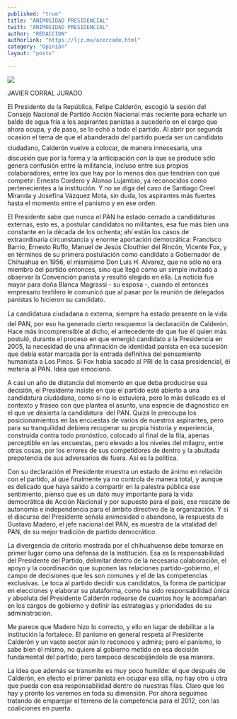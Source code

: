 ```yaml
---
published: "true"
title: "ANIMOSIDAD PRESIDENCIAL"
twitt: "ANIMOSIDAD PRESIDENCIAL"
author: "REDACCION"
authorlink: "https://ljz.mx/acercade.html"
category: "Opinión"
layout: "posts"

---
```

![](http://i.imgur.com/V3y2fdem.jpg)




  JAVIER CORRAL JURADO



  El Presidente de la República, Felipe Calderón, escogió la sesión del Consejo Nacional de Partido Acción Nacional más reciente para echarle un balde de agua fría a los aspirantes panistas a sucederlo en el cargo que ahora ocupa, y de paso, se lo echó a todo el partido. Al abrir por segunda ocasión el tema de que el abanderado del partido pueda ser un candidato ciudadano, Calderón vuelve a colocar, de manera innecesaria, una discusión que por la forma y la anticipación con la que se produce sólo genera confusión entre la militancia, incluso entre sus propios colaboradores, entre los que hay por lo menos dos que tendrían con qué competir: Ernesto Cordero y Alonso Lujambio, ya reconocidos como pertenecientes a la institución. Y no se diga del caso de Santiago Creel Miranda y Josefina Vázquez Mota, sin duda, los aspirantes más fuertes hasta el momento entre el panismo y en ese orden.



  El Presidente sabe que nunca el PAN ha estado cerrado a candidaturas externas, esto es, a postular candidatos no militantes, esa fue más bien una constante en la década de los ochenta; ahí están los casos de extraordinaria circunstancia y enorme aportación democrática: Francisco Barrio, Ernesto Ruffo, Manuel de Jesús Clouthier del Rincón, Vicente Fox, y en términos de su primera postulación como candidato a Gobernador de Chihuahua en 1956, el mismísimo Don Luis H. Alvarez, que no sólo no era miembro del partido entonces, sino que llegó como un simple invitado a observar la Convención panista y resultó elegido en ella. La noticia fue mayor para doña Blanca Magrassi - su esposa -, cuando el entonces empresario textilero le comunicó que al pasar por la reunión de delegados panistas lo hicieron su candidato.



  La candidatura ciudadana o externa, siempre ha estado presente en la vida del PAN, por eso ha generado cierto resquemor la declaración de Calderón. Hace más incomprensible al dicho, el antecedente de que fue él quien más postuló, durante el proceso en que emergió candidato a la Presidencia en 2005, la necesidad de una afirmación de identidad panista en esa sucesión que debía estar marcada por la entrada definitiva del pensamiento humanista a Los Pinos. Si Fox había sacado al PRI de la casa presidencial, él metería al PAN. Idea que emocionó.



  A casi un año de distancia del momento en que deba producirse esa decisión, el Presidente insiste en que el partido esté abierto a una candidatura ciudadana, como si no lo estuviera, pero lo más delicado es el contexto y fraseo con que plantea el asunto, una especie de diagnostico en el que ve desierta la candidatura  del PAN. Quizá le preocupa los posicionamientos en las encuestas de varios de nuestros aspirantes, pero para su tranquilidad debiera recuperar su propia historia y experiencia, construida contra todo pronóstico, colocado al final de la fila, apenas perceptible en las encuestas, pero elevado a los niveles del milagro, entre otras cosas, por los errores de sus competidores de dentro y la abultada prepotencia de sus adversarios de fuera. Así es la política.



  Con su declaración el Presidente muestra un estado de ánimo en relación con el partido, al que finalmente ya no controla de manera total, y aunque es delicado que haya salido a compartir en la palestra pública ese sentimiento, pienso que es un dato muy importante para la vida democrática de Acción Nacional y por supuesto para el país, ese rescate de autonomía e independencia para el ámbito directivo de la organización. Y si el discurso del Presidente señala animosidad o abandono, la respuesta de Gustavo Madero, el jefe nacional del PAN, es muestra de la vitalidad del PAN, de su mejor tradición de partido democrático.



  La divergencia de criterio mostrada por el chihuahuense debe tomarse en primer lugar como una defensa de la institución. Esa es la responsabilidad del Presidente del Partido, delimitar dentro de la necesaria colaboración, el apoyo y la coordinación que suponen las relaciones partido-gobierno, el campo de decisiones que les son comunes y el de las competencias exclusivas. Le toca al partido decidir sus candidatos, la forma de participar en elecciones y elaborar su plataforma, como ha sido responsabilidad única y absoluta del Presidente Calderón rodearse de cuantos hoy le acompañan en los cargos de gobierno y definir las estrategias y prioridades de su administración.



  Me parece que Madero hizo lo correcto, y ello en lugar de debilitar a la institución la fortalece. El panismo en general respeta al Presidente Calderón y un vasto sector aún lo reconoce y admira; pero el panismo, lo sabe bien él mismo, no quiere al gobierno metido en esa decisión fundamental del partido, pero tampoco descobijándolo de esa manera.



  La idea que además se transmite es muy poco humilde: el que después de Calderón, en efecto el primer panista en ocupar esa silla, no hay otro u otra que pueda con esa responsabilidad dentro de nuestras filas. Claro que los hay y pronto los veremos en toda su dimensión. Por ahora seguimos tratando de emparejar el terreno de la competencia para el 2012, con las coaliciones en puerta.

